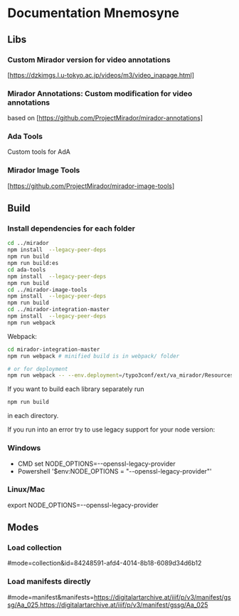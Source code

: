 # Documentation Mnemosyne

## Libs

### Custom Mirador version for video annotations
[https://dzkimgs.l.u-tokyo.ac.jp/videos/m3/video_inapage.html]

### Mirador Annotations: Custom modification for video annotations
based on [https://github.com/ProjectMirador/mirador-annotations]

### Ada Tools
Custom tools for AdA

### Mirador Image Tools
[https://github.com/ProjectMirador/mirador-image-tools]


## Build

### Install dependencies for each folder
```sh
cd ../mirador
npm install  --legacy-peer-deps
npm run build
npm run build:es
cd ada-tools
npm install  --legacy-peer-deps
npm run build
cd ../mirador-image-tools
npm install  --legacy-peer-deps
npm run build
cd ../mirador-integration-master
npm install  --legacy-peer-deps
npm run webpack
```

Webpack:
```sh
cd mirador-integration-master
npm run webpack # minified build is in webpack/ folder

# or for deployment
npm run webpack -- --env.deployment=/typo3conf/ext/va_mirador/Resources/Public/JavaScript/`git log --format='%H' -1`/
```

If you want to build each library separately run
```sh
npm run build
```
in each directory.

If you run into an error try to use legacy support for your node version:


### Windows
- CMD
set NODE_OPTIONS=--openssl-legacy-provider
- Powershell
'$env:NODE_OPTIONS = "--openssl-legacy-provider"'

### Linux/Mac
export NODE_OPTIONS=--openssl-legacy-provider


## Modes
### Load collection
#mode=collection&id=84248591-afd4-4014-8b18-6089d34d6b12

### Load manifests directly
#mode=manifest&manifests=https://digitalartarchive.at/iiif/p/v3/manifest/gssg/Aa_025,https://digitalartarchive.at/iiif/p/v3/manifest/gssg/Aa_025

